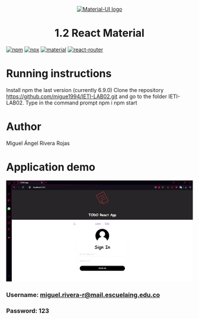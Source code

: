 <p align="center">
  <a href="https://material-ui.com/" rel="noopener" target="_blank"><img width="150" src="https://material-ui.com/static/logo.svg" alt="Material-UI logo"></a></p>
</p>

<h1 align="center">1.2 React Material</h1>

[![npm](https://img.shields.io/badge/npm-v6.13.4-red.svg)](https://www.npmjs.com/)
[![npx](https://img.shields.io/badge/dependencies-npx-orange)](https://www.npmjs.com/package/npx)
[![material](https://img.shields.io/badge/dependencies-material--ui-yellow)](https://material-ui.com/)
[![react-router](https://img.shields.io/badge/dependencies-react--router-blue)](https://reacttraining.com/react-router/)


# Running instructions

Install npm the last version (currently 6.9.0)
Clone the repository https://github.com/migue1994/IETI-LAB02.git and go to the folder IETI-LAB02.
Type in the command prompt
npm i
npm start

# Author

Miguel Ángel Rivera Rojas
   
# Application demo

![exe](public/img/execution.gif)

### Username: miguel.rivera-r@mail.escuelaing.edu.co
### Password: 123

